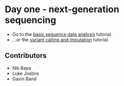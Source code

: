 # Day one - next-generation sequencing

* Go to the [basic sequence data analysis](basic_sequence_data_analysis/README.md) tutorial.
* ...or the [variant calling and imputation](variant_calling_and_imputation/README.md) tutorial.

## Contributors

* Nik Baya
* Luke Jostins
* Gavin Band
